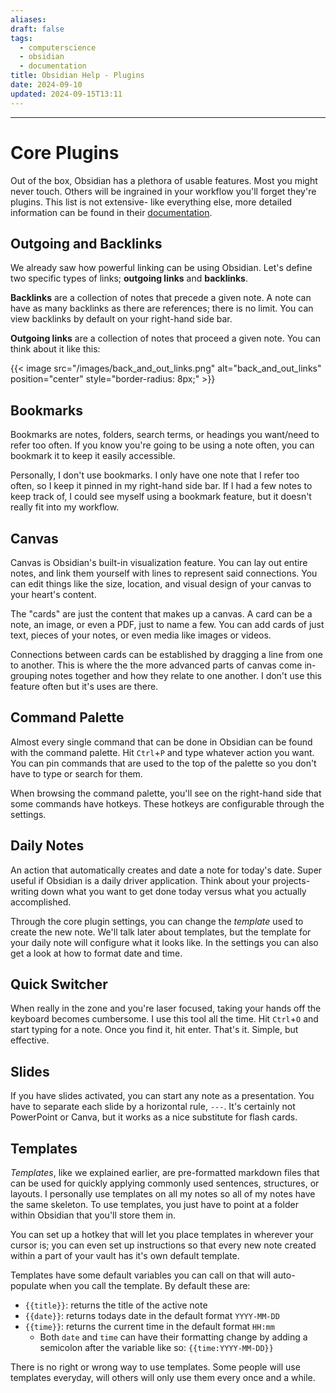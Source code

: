 ```yaml
---
aliases: 
draft: false
tags:
  - computerscience
  - obsidian
  - documentation
title: Obsidian Help - Plugins
date: 2024-09-10
updated: 2024-09-15T13:11
---
```


-------------------------------------------------------------------------------

# Core Plugins

Out of the box, Obsidian has a plethora of usable features. Most you might never touch. Others will be ingrained in your workflow you'll forget they're plugins. This list is not extensive- like everything else, more detailed information can be found in their [documentation](https://help.obsidian.md/Plugins/Core+plugins).

## Outgoing and Backlinks

We already saw how powerful linking can be using Obsidian. Let's define two specific types of links; **outgoing links** and **backlinks**.

**Backlinks** are a collection of notes that precede a given note. A note can have as many backlinks as there are references; there is no limit. You can view backlinks by default on your right-hand side bar.

**Outgoing links** are a collection of notes that proceed a given note. You can think about it like this:

{{< image src="/images/back_and_out_links.png" alt="back_and_out_links" position="center" style="border-radius: 8px;" >}} 

## Bookmarks

Bookmarks are notes, folders, search terms, or headings you want/need to refer too often. If you know you're going to be using a note often, you can bookmark it to keep it easily accessible.

Personally, I don't use bookmarks. I only have one note that I refer too often, so I keep it pinned in my right-hand side bar. If I had a few notes to keep track of, I could see myself using a bookmark feature, but it doesn't really fit into my workflow.


## Canvas

Canvas is Obsidian's built-in visualization feature. You can lay out entire notes, and link them yourself with lines to represent said connections. You can edit things like the size, location, and visual design of your canvas to your heart's content.

The "cards" are just the content that makes up a canvas. A card can be a note, an image, or even a PDF, just to name a few. You can add cards of just text, pieces of your notes, or even media like images or videos. 

Connections between cards can be established by dragging a line from one to another. This is where the the more advanced parts of canvas come in- grouping notes together and how they relate to one another. I don't use this feature often but it's uses are there.


## Command Palette

Almost every single command that can be done in Obsidian can be found with the command palette. Hit `Ctrl`+`P` and type whatever action you want. You can pin commands that are used to the top of the palette so you don't have to type or search for them.

When browsing the command palette, you'll see on the right-hand side that some commands have hotkeys. These hotkeys are configurable through the settings.


## Daily Notes

An action that automatically creates and date a note for today's date. Super useful if Obsidian is a daily driver application. Think about your projects- writing down what you want to get done today versus what you actually accomplished. 

Through the core plugin settings, you can change the *template* used to create the new note. We'll talk later about templates, but the template for your daily note will configure what it looks like. In the settings you can also get a look at how to format date and time.


## Quick Switcher

When really in the zone and you're laser focused, taking your hands off the keyboard becomes cumbersome. I use this tool all the time. Hit `Ctrl`+`O` and start typing for a note. Once you find it, hit enter. That's it. Simple, but effective.


## Slides

If you have slides activated, you can start any note as a presentation. You have to separate each slide by a horizontal rule, `---`. It's certainly not PowerPoint or Canva, but it works as a nice substitute for flash cards.


## Templates

*Templates*, like we explained earlier, are pre-formatted markdown files that can be used for quickly applying commonly used sentences, structures, or layouts. I personally use templates on all my notes so all of my notes have the same skeleton. To use templates, you just have to point at a folder within Obsidian that you'll store them in.

You can set up a hotkey that will let you place templates in wherever your cursor is; you can even set up instructions so that every new note created within a part of your vault has it's own default template. 

Templates have some default variables you can call on that will auto-populate when you call the template. By default these are:

- `{{title}}`: returns the title of the active note
- `{{date}}`: returns todays date in the default format `YYYY-MM-DD`
- `{{time}}`: returns the current time in the default format `HH:mm`
	- Both `date` and `time` can have their formatting change by adding a semicolon after the variable like so: `{{time:YYYY-MM-DD}}`

There is no right or wrong way to use templates. Some people will use templates everyday, will others will only use them every once and a while. 